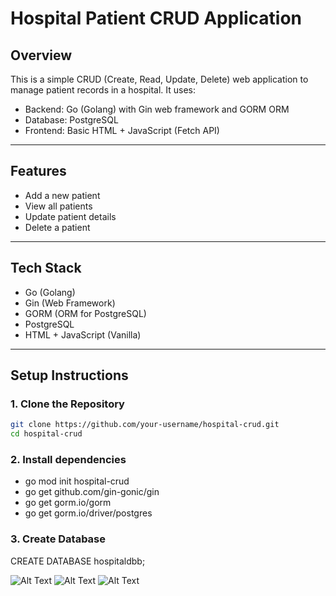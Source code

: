 # Hospital Patient CRUD Application

## Overview
This is a simple CRUD (Create, Read, Update, Delete) web application to manage patient records in a hospital. It uses:

- Backend: Go (Golang) with Gin web framework and GORM ORM
- Database: PostgreSQL
- Frontend: Basic HTML + JavaScript (Fetch API)

---

## Features
- Add a new patient
- View all patients
- Update patient details
- Delete a patient

---

## Tech Stack
- Go (Golang)
- Gin (Web Framework)
- GORM (ORM for PostgreSQL)
- PostgreSQL
- HTML + JavaScript (Vanilla)

---

## Setup Instructions

### 1. Clone the Repository
```bash
git clone https://github.com/your-username/hospital-crud.git
cd hospital-crud
```

### 2. Install dependencies 
- go mod init hospital-crud
- go get github.com/gin-gonic/gin
- go get gorm.io/gorm
- go get gorm.io/driver/postgres


### 3. Create Database 
CREATE DATABASE hospitaldbb;

![Alt Text](CRUD%20API/images/image)
![Alt Text](CRUD%20API/images/image2)
![Alt Text](CRUD%20API/images/image3)
